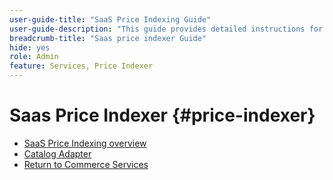 ```yaml
---
user-guide-title: "SaaS Price Indexing Guide"
user-guide-description: "This guide provides detailed instructions for using the SaaS price indexer."
breadcrumb-title: "Saas price indexer Guide"
hide: yes
role: Admin
feature: Services, Price Indexer
---
```

# Saas Price Indexer {#price-indexer}

- [SaaS Price Indexing overview](price-indexing.md)
- [Catalog Adapter](catalog-adapter.md)
- [Return to Commerce Services](https://experienceleague.adobe.com/docs/commerce-merchant-services/user-guides/home.html)


